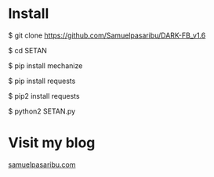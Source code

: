 # Install
$ git clone https://github.com/Samuelpasaribu/DARK-FB_v1.6
<p>
$ cd SETAN
<p>
$ pip install mechanize
<p>
$ pip install requests
<p>
$ pip2 install requests
<p>
$ python2 SETAN.py
  
# Visit my blog
  <a href="https://www.samuelpasaribu.com/">samuelpasaribu.com</a>
